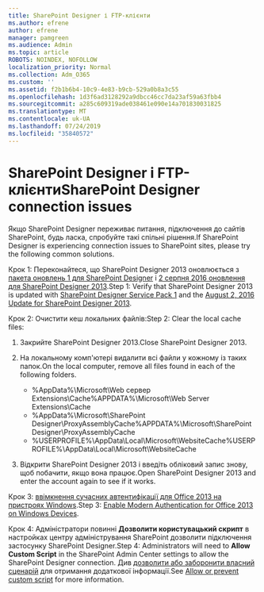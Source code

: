 ```yaml
---
title: SharePoint Designer і FTP-клієнти
ms.author: efrene
author: efrene
manager: pamgreen
ms.audience: Admin
ms.topic: article
ROBOTS: NOINDEX, NOFOLLOW
localization_priority: Normal
ms.collection: Adm_O365
ms.custom: ''
ms.assetid: f2b1b6b4-10c9-4e83-b9cb-529a0b8a3c55
ms.openlocfilehash: 1d3f6ad3128292a9dbcc46cc7da23af59a63fbb4
ms.sourcegitcommit: a285c609319ade038461e090e14a701830031825
ms.translationtype: MT
ms.contentlocale: uk-UA
ms.lasthandoff: 07/24/2019
ms.locfileid: "35840572"
---
```

# <a name="sharepoint-designer-connection-issues"></a><span data-ttu-id="f2b91-102">SharePoint Designer і FTP-клієнти</span><span class="sxs-lookup"><span data-stu-id="f2b91-102">SharePoint Designer connection issues</span></span> 

<span data-ttu-id="f2b91-103">Якщо SharePoint Designer переживає питання, підключення до сайтів SharePoint, будь ласка, спробуйте такі спільні рішення.</span><span class="sxs-lookup"><span data-stu-id="f2b91-103">If SharePoint Designer is experiencing connection issues to SharePoint sites, please try the following common solutions.</span></span>

<span data-ttu-id="f2b91-104">Крок 1: Переконайтеся, що SharePoint Designer 2013 оновлюється з [пакета оновлень 1 для SharePoint Designer](https://support.microsoft.com/help/2817441/description-of-microsoft-sharepoint-designer-2013-service-pack-1-sp1) і [2 серпня 2016 оновлення для SharePoint Designer 2013](https://support.microsoft.com/help/3114721/august-2-2016-update-for-sharepoint-designer-2013-kb3114721).</span><span class="sxs-lookup"><span data-stu-id="f2b91-104">Step 1: Verify that SharePoint Designer 2013 is updated with [SharePoint Designer Service Pack 1](https://support.microsoft.com/help/2817441/description-of-microsoft-sharepoint-designer-2013-service-pack-1-sp1) and the [August 2, 2016 Update for SharePoint Designer 2013](https://support.microsoft.com/help/3114721/august-2-2016-update-for-sharepoint-designer-2013-kb3114721).</span></span>



<span data-ttu-id="f2b91-105">Крок 2: Очистити кеш локальних файлів:</span><span class="sxs-lookup"><span data-stu-id="f2b91-105">Step 2: Clear the local cache files:</span></span>

1. <span data-ttu-id="f2b91-106">Закрийте SharePoint Designer 2013.</span><span class="sxs-lookup"><span data-stu-id="f2b91-106">Close SharePoint Designer 2013.</span></span>

2. <span data-ttu-id="f2b91-107">На локальному комп'ютері видалити всі файли у кожному із таких папок.</span><span class="sxs-lookup"><span data-stu-id="f2b91-107">On the local computer, remove all files found in each of the following folders.</span></span>

    - <span data-ttu-id="f2b91-108">%AppData%\Microsoft\Web сервер Extensions\Cache</span><span class="sxs-lookup"><span data-stu-id="f2b91-108">%APPDATA%\Microsoft\Web Server Extensions\Cache</span></span>
    - <span data-ttu-id="f2b91-109">%AppData%\Microsoft\SharePoint Designer\ProxyAssemblyCache</span><span class="sxs-lookup"><span data-stu-id="f2b91-109">%APPDATA%\Microsoft\SharePoint Designer\ProxyAssemblyCache</span></span>
    - <span data-ttu-id="f2b91-110">%USERPROFILE%\AppData\Local\Microsoft\WebsiteCache</span><span class="sxs-lookup"><span data-stu-id="f2b91-110">%USERPROFILE%\AppData\Local\Microsoft\WebsiteCache</span></span>

3. <span data-ttu-id="f2b91-111">Відкрити SharePoint Designer 2013 і введіть обліковий запис знову, щоб побачити, якщо вона працює.</span><span class="sxs-lookup"><span data-stu-id="f2b91-111">Open SharePoint Designer 2013 and enter the account again to see if it works.</span></span>

<span data-ttu-id="f2b91-112">Крок 3: [ввімкнення сучасних автентифікації для Office 2013 на пристроях Windows](https://docs.microsoft.com/office365/admin/security-and-compliance/enable-modern-authentication?redirectSourcePath=/article/Enable-Modern-Authentication-for-Office-2013-on-Windows-devices-7dc1c01a-090f-4971-9677-f1b192d6c910&view=o365-worldwide).</span><span class="sxs-lookup"><span data-stu-id="f2b91-112">Step 3: [Enable Modern Authentication for Office 2013 on Windows Devices](https://docs.microsoft.com/office365/admin/security-and-compliance/enable-modern-authentication?redirectSourcePath=/article/Enable-Modern-Authentication-for-Office-2013-on-Windows-devices-7dc1c01a-090f-4971-9677-f1b192d6c910&view=o365-worldwide).</span></span>

<span data-ttu-id="f2b91-113">Крок 4: Адміністратори повинні **Дозволити користувацький скрипт** в настройках центру адміністрування SharePoint дозволити підключення застосунку SharePoint Designer.</span><span class="sxs-lookup"><span data-stu-id="f2b91-113">Step 4: Administrators will need to **Allow Custom Script** in the SharePoint Admin Center settings to allow the SharePoint Designer connection.</span></span> <span data-ttu-id="f2b91-114">Див [дозволити або заборонити власний сценарій](https://docs.microsoft.com/sharepoint/allow-or-prevent-custom-script) для отримання додаткової інформації.</span><span class="sxs-lookup"><span data-stu-id="f2b91-114">See [Allow or prevent custom script](https://docs.microsoft.com/sharepoint/allow-or-prevent-custom-script) for more information.</span></span>


